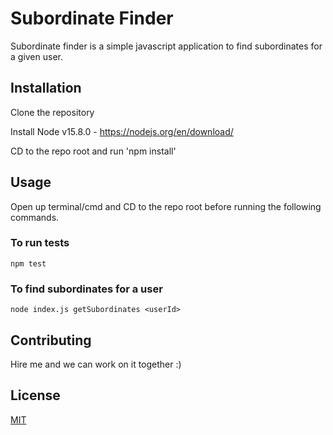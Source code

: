 # Subordinate Finder

Subordinate finder is a simple javascript application to find subordinates for a given user.

## Installation

Clone the repository

Install Node v15.8.0 - https://nodejs.org/en/download/

CD to the repo root and run 'npm install'

## Usage

Open up terminal/cmd and CD to the repo root before running the following commands.

### To run tests
```
npm test
```

### To find subordinates for a user
```
node index.js getSubordinates <userId>
```

## Contributing
Hire me and we can work on it together :)

## License
[MIT](https://choosealicense.com/licenses/mit/)
